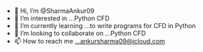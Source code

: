 - 👋 Hi, I’m @SharmaAnkur09
- 👀 I’m interested in ...Python CFD
- 🌱 I’m currently learning ...to write programs for CFD in Python
- 💞️ I’m looking to collaborate on ...Python CFD
- 📫 How to reach me ...ankursharma09@icloud.com

<!---
SharmaAnkur09/SharmaAnkur09 is a ✨ special ✨ repository because its `README.md` (this file) appears on your GitHub profile.
You can click the Preview link to take a look at your changes.
--->
